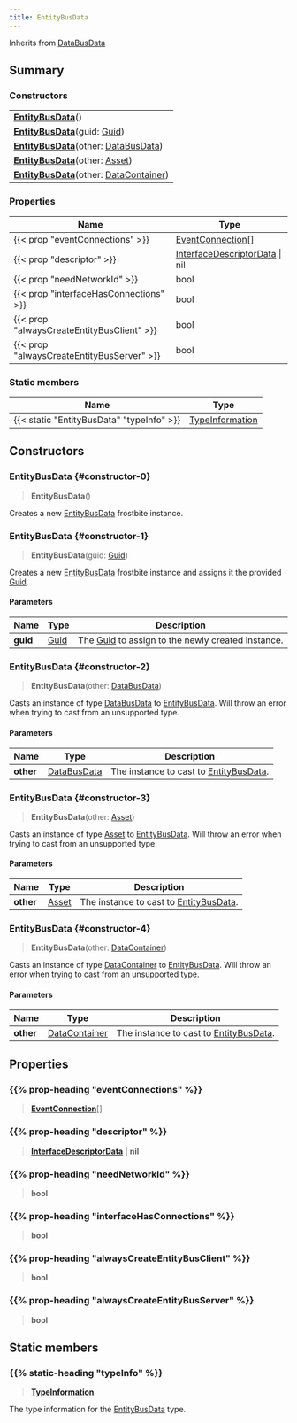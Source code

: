 ```yaml
---
title: EntityBusData
---
```


Inherits from [DataBusData](/vext/ref/fb/databusdata)

## Summary

### Constructors

|  |
| --- |
| **[EntityBusData](#constructor-0)**() |
| **[EntityBusData](#constructor-1)**(guid: [Guid](/vext/ref/shared/type/guid)) |
| **[EntityBusData](#constructor-2)**(other: [DataBusData](/vext/ref/fb/databusdata)) |
| **[EntityBusData](#constructor-3)**(other: [Asset](/vext/ref/fb/asset)) |
| **[EntityBusData](#constructor-4)**(other: [DataContainer](/vext/ref/shared/type/datacontainer)) |

### Properties

| Name | Type |
| ---- | ---- |
| {{< prop "eventConnections" >}} | [EventConnection](/vext/ref/fb/eventconnection)[] |
| {{< prop "descriptor" >}} | [InterfaceDescriptorData](/vext/ref/fb/interfacedescriptordata) \| nil |
| {{< prop "needNetworkId" >}} | bool |
| {{< prop "interfaceHasConnections" >}} | bool |
| {{< prop "alwaysCreateEntityBusClient" >}} | bool |
| {{< prop "alwaysCreateEntityBusServer" >}} | bool |

### Static members

| Name | Type |
| ---- | ---- |
| {{< static "EntityBusData" "typeInfo" >}} | [TypeInformation](/vext/ref/shared/type/typeinformation) |

## Constructors

### EntityBusData {#constructor-0}

> **EntityBusData**()

Creates a new [EntityBusData](/vext/ref/fb/entitybusdata) frostbite instance.

### EntityBusData {#constructor-1}

> **EntityBusData**(guid: [Guid](/vext/ref/shared/type/guid))

Creates a new [EntityBusData](/vext/ref/fb/entitybusdata) frostbite instance and assigns it the provided [Guid](/vext/ref/shared/type/guid).

#### Parameters

| Name | Type | Description |
| ---- | ---- | ----------- |
| **guid** | [Guid](/vext/ref/shared/type/guid) | The [Guid](/vext/ref/shared/type/guid) to assign to the newly created instance. |

### EntityBusData {#constructor-2}

> **EntityBusData**(other: [DataBusData](/vext/ref/fb/databusdata))

Casts an instance of type [DataBusData](/vext/ref/fb/databusdata) to [EntityBusData](/vext/ref/fb/entitybusdata). Will throw an error when trying to cast from an unsupported type.

#### Parameters

| Name | Type | Description |
| ---- | ---- | ----------- |
| **other** | [DataBusData](/vext/ref/fb/databusdata) | The instance to cast to [EntityBusData](/vext/ref/fb/entitybusdata). |

### EntityBusData {#constructor-3}

> **EntityBusData**(other: [Asset](/vext/ref/fb/asset))

Casts an instance of type [Asset](/vext/ref/fb/asset) to [EntityBusData](/vext/ref/fb/entitybusdata). Will throw an error when trying to cast from an unsupported type.

#### Parameters

| Name | Type | Description |
| ---- | ---- | ----------- |
| **other** | [Asset](/vext/ref/fb/asset) | The instance to cast to [EntityBusData](/vext/ref/fb/entitybusdata). |

### EntityBusData {#constructor-4}

> **EntityBusData**(other: [DataContainer](/vext/ref/shared/type/datacontainer))

Casts an instance of type [DataContainer](/vext/ref/shared/type/datacontainer) to [EntityBusData](/vext/ref/fb/entitybusdata). Will throw an error when trying to cast from an unsupported type.

#### Parameters

| Name | Type | Description |
| ---- | ---- | ----------- |
| **other** | [DataContainer](/vext/ref/shared/type/datacontainer) | The instance to cast to [EntityBusData](/vext/ref/fb/entitybusdata). |

## Properties

### {{% prop-heading "eventConnections" %}}

> **[EventConnection](/vext/ref/fb/eventconnection)**[]

### {{% prop-heading "descriptor" %}}

> **[InterfaceDescriptorData](/vext/ref/fb/interfacedescriptordata)** \| **nil**

### {{% prop-heading "needNetworkId" %}}

> **bool**

### {{% prop-heading "interfaceHasConnections" %}}

> **bool**

### {{% prop-heading "alwaysCreateEntityBusClient" %}}

> **bool**

### {{% prop-heading "alwaysCreateEntityBusServer" %}}

> **bool**

## Static members

### {{% static-heading "typeInfo" %}}

> **[TypeInformation](/vext/ref/shared/type/typeinformation)**

The type information for the [EntityBusData](/vext/ref/fb/entitybusdata) type.

